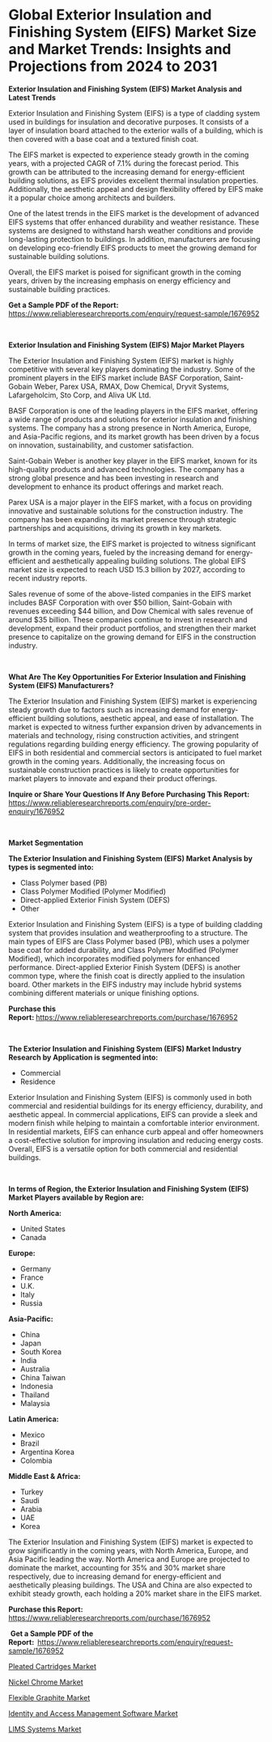 <p><h1>Global Exterior Insulation and Finishing System (EIFS) Market Size and Market Trends: Insights and Projections from 2024 to 2031</h1></p><p><strong>Exterior Insulation and Finishing System (EIFS) Market Analysis and Latest Trends</strong></p>
<p><p>Exterior Insulation and Finishing System (EIFS) is a type of cladding system used in buildings for insulation and decorative purposes. It consists of a layer of insulation board attached to the exterior walls of a building, which is then covered with a base coat and a textured finish coat.</p><p>The EIFS market is expected to experience steady growth in the coming years, with a projected CAGR of 7.1% during the forecast period. This growth can be attributed to the increasing demand for energy-efficient building solutions, as EIFS provides excellent thermal insulation properties. Additionally, the aesthetic appeal and design flexibility offered by EIFS make it a popular choice among architects and builders.</p><p>One of the latest trends in the EIFS market is the development of advanced EIFS systems that offer enhanced durability and weather resistance. These systems are designed to withstand harsh weather conditions and provide long-lasting protection to buildings. In addition, manufacturers are focusing on developing eco-friendly EIFS products to meet the growing demand for sustainable building solutions.</p><p>Overall, the EIFS market is poised for significant growth in the coming years, driven by the increasing emphasis on energy efficiency and sustainable building practices.</p></p>
<p><strong>Get a Sample PDF of the Report:&nbsp;</strong> <a href="https://www.reliableresearchreports.com/enquiry/request-sample/1676952">https://www.reliableresearchreports.com/enquiry/request-sample/1676952</a></p>
<p>&nbsp;</p>
<p><strong>Exterior Insulation and Finishing System (EIFS) Major Market Players</strong></p>
<p><p>The Exterior Insulation and Finishing System (EIFS) market is highly competitive with several key players dominating the industry. Some of the prominent players in the EIFS market include BASF Corporation, Saint-Gobain Weber, Parex USA, RMAX, Dow Chemical, Dryvit Systems, Lafargeholcim, Sto Corp, and Aliva UK Ltd. </p><p>BASF Corporation is one of the leading players in the EIFS market, offering a wide range of products and solutions for exterior insulation and finishing systems. The company has a strong presence in North America, Europe, and Asia-Pacific regions, and its market growth has been driven by a focus on innovation, sustainability, and customer satisfaction.</p><p>Saint-Gobain Weber is another key player in the EIFS market, known for its high-quality products and advanced technologies. The company has a strong global presence and has been investing in research and development to enhance its product offerings and market reach.</p><p>Parex USA is a major player in the EIFS market, with a focus on providing innovative and sustainable solutions for the construction industry. The company has been expanding its market presence through strategic partnerships and acquisitions, driving its growth in key markets.</p><p>In terms of market size, the EIFS market is projected to witness significant growth in the coming years, fueled by the increasing demand for energy-efficient and aesthetically appealing building solutions. The global EIFS market size is expected to reach USD 15.3 billion by 2027, according to recent industry reports.</p><p>Sales revenue of some of the above-listed companies in the EIFS market includes BASF Corporation with over $50 billion, Saint-Gobain with revenues exceeding $44 billion, and Dow Chemical with sales revenue of around $35 billion. These companies continue to invest in research and development, expand their product portfolios, and strengthen their market presence to capitalize on the growing demand for EIFS in the construction industry.</p></p>
<p>&nbsp;</p>
<p><strong>What Are The Key Opportunities For Exterior Insulation and Finishing System (EIFS) Manufacturers?</strong></p>
<p><p>The Exterior Insulation and Finishing System (EIFS) market is experiencing steady growth due to factors such as increasing demand for energy-efficient building solutions, aesthetic appeal, and ease of installation. The market is expected to witness further expansion driven by advancements in materials and technology, rising construction activities, and stringent regulations regarding building energy efficiency. The growing popularity of EIFS in both residential and commercial sectors is anticipated to fuel market growth in the coming years. Additionally, the increasing focus on sustainable construction practices is likely to create opportunities for market players to innovate and expand their product offerings.</p></p>
<p><strong>Inquire or Share Your Questions If Any Before Purchasing This Report:</strong> <a href="https://www.reliableresearchreports.com/enquiry/pre-order-enquiry/1676952">https://www.reliableresearchreports.com/enquiry/pre-order-enquiry/1676952</a></p>
<p>&nbsp;</p>
<p><strong>Market Segmentation</strong></p>
<p><strong>The Exterior Insulation and Finishing System (EIFS) Market Analysis by types is segmented into:</strong></p>
<p><ul><li>Class Polymer based (PB)</li><li>Class Polymer Modified (Polymer Modified)</li><li>Direct-applied Exterior Finish System (DEFS)</li><li>Other</li></ul></p>
<p><p>Exterior Insulation and Finishing System (EIFS) is a type of building cladding system that provides insulation and weatherproofing to a structure. The main types of EIFS are Class Polymer based (PB), which uses a polymer base coat for added durability, and Class Polymer Modified (Polymer Modified), which incorporates modified polymers for enhanced performance. Direct-applied Exterior Finish System (DEFS) is another common type, where the finish coat is directly applied to the insulation board. Other markets in the EIFS industry may include hybrid systems combining different materials or unique finishing options.</p></p>
<p><strong>Purchase this Report:&nbsp;</strong><a href="https://www.reliableresearchreports.com/purchase/1676952">https://www.reliableresearchreports.com/purchase/1676952</a></p>
<p>&nbsp;</p>
<p><strong>The Exterior Insulation and Finishing System (EIFS) Market Industry Research by Application is segmented into:</strong></p>
<p><ul><li>Commercial</li><li>Residence</li></ul></p>
<p><p>Exterior Insulation and Finishing System (EIFS) is commonly used in both commercial and residential buildings for its energy efficiency, durability, and aesthetic appeal. In commercial applications, EIFS can provide a sleek and modern finish while helping to maintain a comfortable interior environment. In residential markets, EIFS can enhance curb appeal and offer homeowners a cost-effective solution for improving insulation and reducing energy costs. Overall, EIFS is a versatile option for both commercial and residential buildings.</p></p>
<p>&nbsp;</p>
<p><strong>In terms of Region, the Exterior Insulation and Finishing System (EIFS) Market Players available by Region are:</strong></p>
<p>
    <p> <strong> North America: </strong>
        <ul>
            <li>United States</li>
            <li>Canada</li>
        </ul>
        </p> 
    <p> <strong> Europe: </strong>
        <ul>
            <li>Germany</li>
            <li>France</li>
            <li>U.K.</li>
            <li>Italy</li>
            <li>Russia</li>
        </ul>
        </p> 
    <p> <strong> Asia-Pacific: </strong>
        <ul>
            <li>China</li>
            <li>Japan</li>
            <li>South Korea</li>
            <li>India</li>
            <li>Australia</li>
            <li>China Taiwan</li>
            <li>Indonesia</li>
            <li>Thailand</li>
            <li>Malaysia</li>
        </ul>
        </p> 
    <p> <strong> Latin America: </strong>
        <ul>
            <li>Mexico</li>
            <li>Brazil</li>
            <li>Argentina Korea</li>
            <li>Colombia</li>
        </ul>
        </p> 
    <p> <strong> Middle East & Africa: </strong>
        <ul>
            <li>Turkey</li>
            <li>Saudi</li>
            <li>Arabia</li>
            <li>UAE</li>
            <li>Korea</li>
        </ul>
    </p>
    </p>
<p><p>The Exterior Insulation and Finishing System (EIFS) market is expected to grow significantly in the coming years, with North America, Europe, and Asia Pacific leading the way. North America and Europe are projected to dominate the market, accounting for 35% and 30% market share respectively, due to increasing demand for energy-efficient and aesthetically pleasing buildings. The USA and China are also expected to exhibit steady growth, each holding a 20% market share in the EIFS market.</p></p>
<p><strong>Purchase this Report: </strong><a href="https://www.reliableresearchreports.com/purchase/1676952">https://www.reliableresearchreports.com/purchase/1676952</a></p>
<p>&nbsp;<strong>Get a Sample PDF of the Report:&nbsp;&nbsp;</strong><a href="https://www.reliableresearchreports.com/enquiry/request-sample/1676952">https://www.reliableresearchreports.com/enquiry/request-sample/1676952</a></p>
<p><strong></strong></p>
<p><p><a href="https://medium.com/@samirmayert_36715/pleated-cartridges-market-share-evolution-and-market-growth-trends-2024-2031-0ddc9c26fe26">Pleated Cartridges Market</a></p><p><a href="https://medium.com/p/22e78c04144f/edit">Nickel Chrome Market</a></p><p><a href="https://medium.com/@samirmayert_36715/flexible-graphite-market-furnishes-information-on-market-share-market-trends-and-market-growth-9eff2c64dc32">Flexible Graphite Market</a></p><p><a href="https://medium.com/@samirmayert_36715/identity-and-access-management-software-market-trends-forecast-and-competitive-analysis-to-2031-e6bb17b86c85">Identity and Access Management Software Market</a></p><p><a href="https://medium.com/@samirmayert_36715/analyzing-lims-systems-market-global-industry-perspective-and-forecast-2024-to-2031-907b12379ef4">LIMS Systems Market</a></p></p>